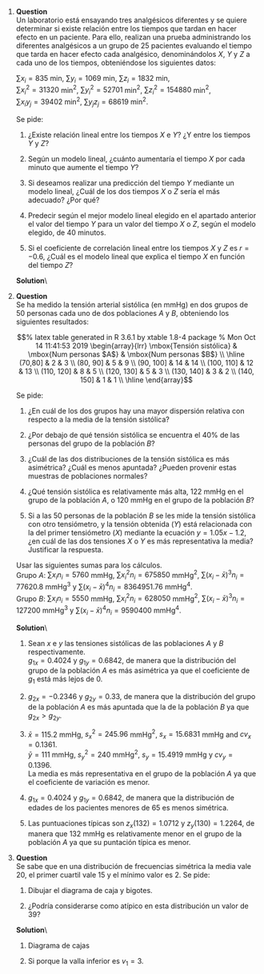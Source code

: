 1.  **Question**\
    Un laboratorio está ensayando tres analgésicos diferentes y se
    quiere determinar si existe relación entre los tiempos que tardan en
    hacer efecto en un paciente. Para ello, realizan una prueba
    administrando los diferentes analgésicos a un grupo de 25 pacientes
    evaluando el tiempo que tarda en hacer efecto cada analgésico,
    denominándolos $X$, $Y$ y $Z$ a cada uno de los tiempos,
    obteniéndose los siguientes datos:

    $\sum x_i=835$ min, $\sum y_i=1069$ min, $\sum z_i=1832$ min,\
    $\sum x_i^2=31320$ min$^2$, $\sum y_i^2=52701$ min$^2$,
    $\sum z_i^2=154880$ min$^2$,\
    $\sum x_iy_j=39402$ min$^2$, $\sum y_jz_j=68619$ min$^2$.

    Se pide:

    1.  ¿Existe relación lineal entre los tiempos $X$ e $Y$? ¿Y entre
        los tiempos $Y$ y $Z$?

    2.  Según un modelo lineal, ¿cuánto aumentaría el tiempo $X$ por
        cada minuto que aumente el tiempo $Y$?

    3.  Si deseamos realizar una predicción del tiempo $Y$ mediante un
        modelo lineal, ¿Cuál de los dos tiempos $X$ o $Z$ sería el más
        adecuado? ¿Por qué?

    4.  Predecir según el mejor modelo lineal elegido en el apartado
        anterior el valor del tiempo $Y$ para un valor del tiempo $X$ o
        $Z$, según el modelo elegido, de 40 minutos.

    5.  Si el coeficiente de correlación lineal entre los tiempos $X$ y
        $Z$ es $r=-0.6$, ¿Cuál es el modelo lineal que explica el tiempo
        $X$ en función del tiempo $Z$?

    **Solution**\

2.  **Question**\
    Se ha medido la tensión arterial sistólica (en mmHg) en dos grupos
    de 50 personas cada uno de dos poblaciones $A$ y $B$, obteniendo los
    siguientes resultados:

    $$% latex table generated in R 3.6.1 by xtable 1.8-4 package
      % Mon Oct 14 11:41:53 2019
      \begin{array}{lrr}
       \mbox{Tensión sistólica} & \mbox{Num personas $A$} & \mbox{Num personas $B$} \\ 
        \hline
      (70,80] & 2 & 3 \\ 
        (80, 90] & 5 & 9 \\ 
        (90, 100] & 14 & 14 \\ 
        (100, 110] & 12 & 13 \\ 
        (110, 120] & 8 & 5 \\ 
        (120, 130] & 5 & 3 \\ 
        (130, 140] & 3 & 2 \\ 
        (140, 150] & 1 & 1 \\ 
         \hline
      \end{array}$$

    Se pide:

    1.  ¿En cuál de los dos grupos hay una mayor dispersión relativa con
        respecto a la media de la tensión sistólica?

    2.  ¿Por debajo de qué tensión sistólica se encuentra el 40% de las
        personas del grupo de la población $B$?

    3.  ¿Cuál de las dos distribuciones de la tensión sistólica es más
        asimétrica? ¿Cuál es menos apuntada? ¿Pueden provenir estas
        muestras de poblaciones normales?

    4.  ¿Qué tensión sistólica es relativamente más alta, 122 mmHg en el
        grupo de la población $A$, o 120 mmHg en el grupo de la
        población $B$?

    5.  Si a las 50 personas de la población $B$ se les mide la tensión
        sistólica con otro tensiómetro, y la tensión obtenida ($Y$) está
        relacionada con la del primer tensiómetro ($X$) mediante la
        ecuación $y=1.05x-1.2$, ¿en cuál de las dos tensiones $X$ o $Y$
        es más representativa la media? Justificar la respuesta.

    Usar las siguientes sumas para los cálculos.\
    Grupo $A$: $\sum x_in_i=5760$ mmHg, $\sum x_i^2n_i=675850$ mmHg$^2$,
    $\sum (x_i-\bar x)^3n_i=77620.8$ mmHg$^3$ y
    $\sum (x_i-\bar x)^4n_i=8364951.76$ mmHg$^4$.\
    Grupo $B$: $\sum x_in_i=5550$ mmHg, $\sum x_i^2n_i=628050$ mmHg$^2$,
    $\sum (x_i-\bar x)^3n_i=127200$ mmHg$^3$ y
    $\sum (x_i-\bar x)^4n_i=9590400$ mmHg$^4$.

    **Solution**\

    1.  Sean $x$ e $y$ las tensiones sistólicas de las poblaciones $A$ y
        $B$ respectivamente.\
        $g_{1x}=0.4024$ y $g_{1y}=0.6842$, de manera que la distribución
        del grupo de la población $A$ es más asimétrica ya que el
        coeficiente de $g_1$ está más lejos de 0.

    2.  $g_{2x}=-0.2346$ y $g_{2y}=0.33$, de manera que la distribución
        del grupo de la población $A$ es más apuntada que la de la
        población $B$ ya que $g_{2x}>g_{2y}$.

    3.  $\bar x=115.2$ mmHg, $s_x^2=245.96$ mmHg$^2$, $s_x=15.6831$ mmHg
        and $cv_x=0.1361$.\
        $\bar y=111$ mmHg, $s_y^2=240$ mmHg$^2$, $s_y=15.4919$ mmHg y
        $cv_y=0.1396$.\
        La media es más representativa en el grupo de la población $A$
        ya que el coeficiente de variación es menor.

    4.  $g_{1x}=0.4024$ y $g_{1y}=0.6842$, de manera que la distribución
        de edades de los pacientes menores de 65 es menos simétrica.

    5.  Las puntuaciones típicas son $z_x(132)=1.0712$ y
        $z_y(130)=1.2264$, de manera que 132 mmHg es relativamente menor
        en el grupo de la población $A$ ya que su puntación típica es
        menor.

3.  **Question**\
    Se sabe que en una distribución de frecuencias simétrica la media
    vale 20, el primer cuartil vale 15 y el mínimo valor es 2. Se pide:

    1.  Dibujar el diagrama de caja y bigotes.

    2.  ¿Podría considerarse como atípico en esta distribución un valor
        de 39?

    **Solution**\

    1.  Diagrama de cajas

    2.  Si porque la valla inferior es $v_1=3$.

